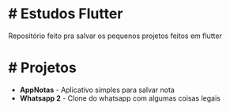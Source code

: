 # # Estudos Flutter

Repositório feito pra salvar os pequenos projetos feitos em flutter


# # Projetos

 - **AppNotas** - Aplicativo simples para salvar nota
 - **Whatsapp 2** - Clone do whatsapp com algumas coisas legais
